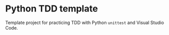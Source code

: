# Python TDD template

Template project for practicing TDD with Python `unittest` and Visual Studio Code.